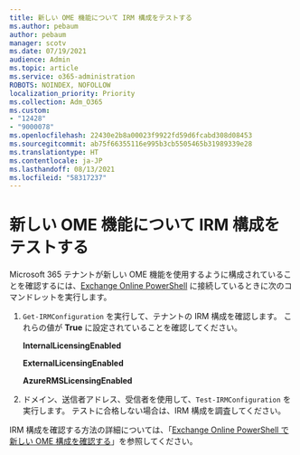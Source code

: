 ```yaml
---
title: 新しい OME 機能について IRM 構成をテストする
ms.author: pebaum
author: pebaum
manager: scotv
ms.date: 07/19/2021
audience: Admin
ms.topic: article
ms.service: o365-administration
ROBOTS: NOINDEX, NOFOLLOW
localization_priority: Priority
ms.collection: Adm_O365
ms.custom:
- "12428"
- "9000078"
ms.openlocfilehash: 22430e2b8a00023f9922fd59d6fcabd308d08453
ms.sourcegitcommit: ab75f66355116e995b3cb5505465b31989339e28
ms.translationtype: HT
ms.contentlocale: ja-JP
ms.lasthandoff: 08/13/2021
ms.locfileid: "58317237"
---
```

# <a name="test-irm-configuration-for-new-ome-capabilities"></a>新しい OME 機能について IRM 構成をテストする

Microsoft 365 テナントが新しい OME 機能を使用するように構成されていることを確認するには、[Exchange Online PowerShell](https://docs.microsoft.com/powershell/exchange/exchange-online-powershell) に接続しているときに次のコマンドレットを実行します。


1. `Get-IRMConfiguration` を実行して、テナントの IRM 構成を確認します。 これらの値が **True** に設定されていることを確認してください。
    
    **InternalLicensingEnabled**
    
    **ExternalLicensingEnabled**
    
    **AzureRMSLicensingEnabled**

2. ドメイン、送信者アドレス、受信者を使用して、`Test-IRMConfiguration` を実行します。 テストに合格しない場合は、IRM 構成を調査してください。

IRM 構成を確認する方法の詳細については、「[Exchange Online PowerShell で新しい OME 構成を確認する](https://docs.microsoft.com/microsoft-365/compliance/set-up-new-message-encryption-capabilities#verify-new-ome-configuration-in-exchange-online-powershell)」を参照してください。